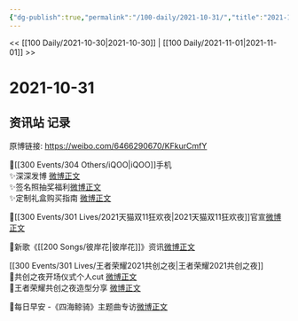 ```yaml
---
{"dg-publish":true,"permalink":"/100-daily/2021-10-31/","title":"2021-10-31"}
---
```



<< [[100 Daily/2021-10-30\|2021-10-30]] | [[100 Daily/2021-11-01\|2021-11-01]] >>

# 2021-10-31

## 资讯站 记录

原博链接: https://weibo.com/6466290670/KFkurCmfY

🌟[[300 Events/304 Others/iQOO\|iQOO]]手机  
✨深深发博 [微博正文](https://m.weibo.cn/6466290670/4698333199730201)  
✨签名照抽奖福利[微博正文](https://m.weibo.cn/6466290670/4698385842439846)  
✨定制礼盒购买指南 [微博正文](https://m.weibo.cn/6466290670/4698360370431977)

🌟[[300 Events/301 Lives/2021天猫双11狂欢夜\|2021天猫双11狂欢夜]]官宣[微博正文](https://m.weibo.cn/6466290670/4698356049776731)

🌟新歌《[[200 Songs/彼岸花\|彼岸花]]》资讯[微博正文](https://m.weibo.cn/6466290670/4698485867416268)

[[300 Events/301 Lives/王者荣耀2021共创之夜\|王者荣耀2021共创之夜]]  
🌟共创之夜开场仪式个人cut [微博正文](https://m.weibo.cn/6466290670/4698321682433759)  
🌟王者荣耀共创之夜造型分享 [微博正文](https://m.weibo.cn/6466290670/4698423212901244)

🌟每日早安 -《四海鲸骑》主题曲专访[微博正文](https://m.weibo.cn/6466290670/4698277927191334)
